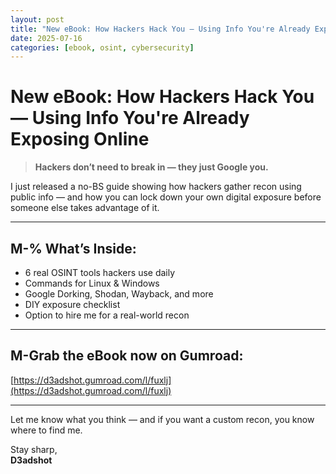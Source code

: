 ```yaml
---
layout: post
title: "New eBook: How Hackers Hack You — Using Info You're Already Exposing Online"
date: 2025-07-16
categories: [ebook, osint, cybersecurity]
---
```


# New eBook: How Hackers Hack You — Using Info You're Already Exposing Online

> **Hackers don’t need to break in — they just Google you.**

I just released a no-BS guide showing how hackers gather recon using public info — and how you can lock down your own digital exposure before someone else takes advantage of it.

---

## M-% What’s Inside:
- 6 real OSINT tools hackers use daily
- Commands for Linux & Windows
- Google Dorking, Shodan, Wayback, and more
- DIY exposure checklist
- Option to hire me for a real-world recon

---

## M-**Grab the eBook now on Gumroad:**  
[https://d3adshot.gumroad.com/l/fuxlj](https://d3adshot.gumroad.com/l/fuxlj)

---

Let me know what you think — and if you want a custom recon, you know where to find me.

Stay sharp,  
**D3adshot**

